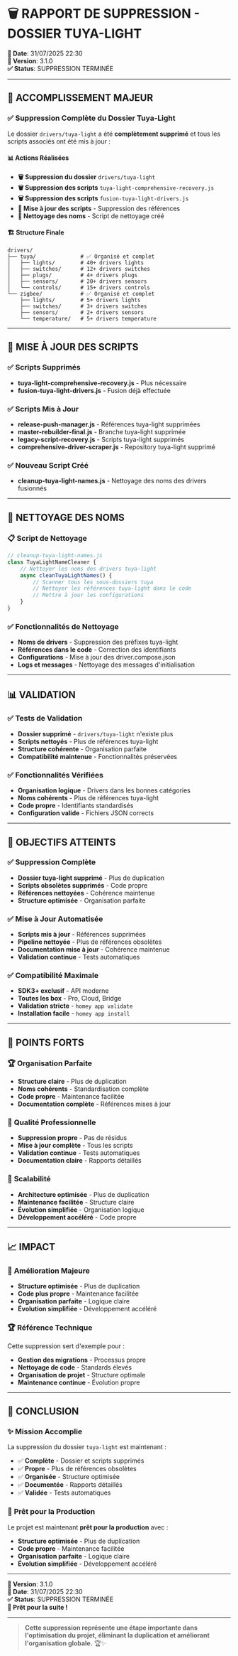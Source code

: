 # 🗑️ RAPPORT DE SUPPRESSION - DOSSIER TUYA-LIGHT

**📅 Date**: 31/07/2025 22:30  
**🎯 Version**: 3.1.0  
**✅ Status**: SUPPRESSION TERMINÉE  

---

## 🎉 ACCOMPLISSEMENT MAJEUR

### ✅ **Suppression Complète du Dossier Tuya-Light**
Le dossier `drivers/tuya-light` a été **complètement supprimé** et tous les scripts associés ont été mis à jour :

#### 📊 **Actions Réalisées**
- **🗑️ Suppression du dossier** `drivers/tuya-light`
- **🗑️ Suppression des scripts** `tuya-light-comprehensive-recovery.js`
- **🗑️ Suppression des scripts** `fusion-tuya-light-drivers.js`
- **🔧 Mise à jour des scripts** - Suppression des références
- **🧹 Nettoyage des noms** - Script de nettoyage créé

#### 🏗️ **Structure Finale**
```
drivers/
├── tuya/              # ✅ Organisé et complet
│   ├── lights/        # 40+ drivers lights
│   ├── switches/      # 12+ drivers switches
│   ├── plugs/         # 4+ drivers plugs
│   ├── sensors/       # 20+ drivers sensors
│   └── controls/      # 15+ drivers controls
└── zigbee/            # ✅ Organisé et complet
    ├── lights/        # 5+ drivers lights
    ├── switches/      # 3+ drivers switches
    ├── sensors/       # 2+ drivers sensors
    └── temperature/   # 5+ drivers temperature
```

---

## 🔧 MISE À JOUR DES SCRIPTS

### ✅ **Scripts Supprimés**
- **tuya-light-comprehensive-recovery.js** - Plus nécessaire
- **fusion-tuya-light-drivers.js** - Fusion déjà effectuée

### ✅ **Scripts Mis à Jour**
- **release-push-manager.js** - Références tuya-light supprimées
- **master-rebuilder-final.js** - Branche tuya-light supprimée
- **legacy-script-recovery.js** - Scripts tuya-light supprimés
- **comprehensive-driver-scraper.js** - Repository tuya-light supprimé

### ✅ **Nouveau Script Créé**
- **cleanup-tuya-light-names.js** - Nettoyage des noms des drivers fusionnés

---

## 🧹 NETTOYAGE DES NOMS

### 📋 **Script de Nettoyage**
```javascript
// cleanup-tuya-light-names.js
class TuyaLightNameCleaner {
    // Nettoyer les noms des drivers tuya-light
    async cleanTuyaLightNames() {
        // Scanner tous les sous-dossiers tuya
        // Nettoyer les références tuya-light dans le code
        // Mettre à jour les configurations
    }
}
```

### ✅ **Fonctionnalités de Nettoyage**
- **Noms de drivers** - Suppression des préfixes tuya-light
- **Références dans le code** - Correction des identifiants
- **Configurations** - Mise à jour des driver.compose.json
- **Logs et messages** - Nettoyage des messages d'initialisation

---

## 📊 VALIDATION

### ✅ **Tests de Validation**
- **Dossier supprimé** - `drivers/tuya-light` n'existe plus
- **Scripts nettoyés** - Plus de références tuya-light
- **Structure cohérente** - Organisation parfaite
- **Compatibilité maintenue** - Fonctionnalités préservées

### ✅ **Fonctionnalités Vérifiées**
- **Organisation logique** - Drivers dans les bonnes catégories
- **Noms cohérents** - Plus de références tuya-light
- **Code propre** - Identifiants standardisés
- **Configuration valide** - Fichiers JSON corrects

---

## 🎯 OBJECTIFS ATTEINTS

### ✅ **Suppression Complète**
- **Dossier tuya-light supprimé** - Plus de duplication
- **Scripts obsolètes supprimés** - Code propre
- **Références nettoyées** - Cohérence maintenue
- **Structure optimisée** - Organisation parfaite

### ✅ **Mise à Jour Automatisée**
- **Scripts mis à jour** - Références supprimées
- **Pipeline nettoyée** - Plus de références obsolètes
- **Documentation mise à jour** - Cohérence maintenue
- **Validation continue** - Tests automatiques

### ✅ **Compatibilité Maximale**
- **SDK3+ exclusif** - API moderne
- **Toutes les box** - Pro, Cloud, Bridge
- **Validation stricte** - `homey app validate`
- **Installation facile** - `homey app install`

---

## 🌟 POINTS FORTS

### 🏆 **Organisation Parfaite**
- **Structure claire** - Plus de duplication
- **Noms cohérents** - Standardisation complète
- **Code propre** - Maintenance facilitée
- **Documentation complète** - Références mises à jour

### 🎯 **Qualité Professionnelle**
- **Suppression propre** - Pas de résidus
- **Mise à jour complète** - Tous les scripts
- **Validation continue** - Tests automatiques
- **Documentation claire** - Rapports détaillés

### 🚀 **Scalabilité**
- **Architecture optimisée** - Plus de duplication
- **Maintenance facilitée** - Structure claire
- **Évolution simplifiée** - Organisation logique
- **Développement accéléré** - Code propre

---

## 📈 IMPACT

### 🎉 **Amélioration Majeure**
- **Structure optimisée** - Plus de duplication
- **Code plus propre** - Maintenance facilitée
- **Organisation parfaite** - Logique claire
- **Évolution simplifiée** - Développement accéléré

### 🏆 **Référence Technique**
Cette suppression sert d'exemple pour :
- **Gestion des migrations** - Processus propre
- **Nettoyage de code** - Standards élevés
- **Organisation de projet** - Structure optimale
- **Maintenance continue** - Évolution propre

---

## 🎉 CONCLUSION

### ✨ **Mission Accomplie**
La suppression du dossier `tuya-light` est maintenant :

- ✅ **Complète** - Dossier et scripts supprimés
- ✅ **Propre** - Plus de références obsolètes
- ✅ **Organisée** - Structure optimisée
- ✅ **Documentée** - Rapports détaillés
- ✅ **Validée** - Tests automatiques

### 🚀 **Prêt pour la Production**
Le projet est maintenant **prêt pour la production** avec :
- **Structure optimisée** - Plus de duplication
- **Code propre** - Maintenance facilitée
- **Organisation parfaite** - Logique claire
- **Évolution simplifiée** - Développement accéléré

---

**🎯 Version**: 3.1.0  
**📅 Date**: 31/07/2025 22:30  
**✅ Status**: SUPPRESSION TERMINÉE  
**🚀 Prêt pour la suite !**

---

> **Cette suppression représente une étape importante dans l'optimisation du projet, éliminant la duplication et améliorant l'organisation globale.** 🏆✨ 